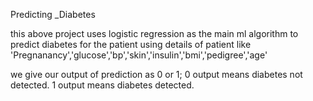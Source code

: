 Predicting _Diabetes

this above project uses logistic regression as the main ml algorithm to predict diabetes for the patient using details of patient like 'Pregnanancy','glucose','bp','skin','insulin','bmi','pedigree','age'






























we give our output of prediction as 0 or 1;
                0 output means diabetes not detected.
                1 output means diabetes  detected.
